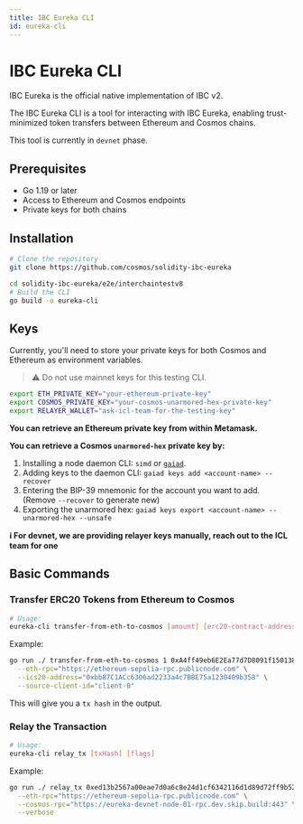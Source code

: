 ```yaml
---
title: IBC Eureka CLI
id: eureka-cli
---
```


# IBC Eureka CLI

IBC Eureka is the official native implementation of IBC v2.

The IBC Eureka CLI is a tool for interacting with IBC Eureka, enabling trust-minimized token transfers between Ethereum and Cosmos chains.

This tool is currently in `devnet` phase.

## Prerequisites

- Go 1.19 or later
- Access to Ethereum and Cosmos endpoints
- Private keys for both chains

## Installation

```bash
# Clone the repository
git clone https://github.com/cosmos/solidity-ibc-eureka
```

```bash
cd solidity-ibc-eureka/e2e/interchaintestv8
# Build the CLI
go build -o eureka-cli
```

## Keys

Currently, you'll need to store your private keys for both Cosmos and Ethereum as environment variables.

>:warning: Do not use mainnet keys for this testing CLI.

```bash
export ETH_PRIVATE_KEY="your-ethereum-private-key"
export COSMOS_PRIVATE_KEY="your-cosmos-unarmored-hex-private-key"
export RELAYER_WALLET="ask-icl-team-for-the-testing-key"
```

**You can retrieve an Ethereum private key from within Metamask.**

**You can retrieve a Cosmos `unarmored-hex` private key by:**

1. Installing a node daemon CLI: `simd` or <code><a href="https://github.com/cosmos/gaia">gaiad</a></code>.
2. Adding keys to the daemon CLI: `gaiad keys add <account-name> --recover`
3. Entering the BIP-39 mnemonic for the account you want to add. (Remove `--recover` to generate new)
4. Exporting the unarmored hex: `gaiad keys export <account-name> --unarmored-hex --unsafe`

**:information_source: For devnet, we are providing relayer keys manually, reach out to the ICL team for one**

## Basic Commands

### Transfer ERC20 Tokens from Ethereum to Cosmos

```bash
# Usage:
eureka-cli transfer-from-eth-to-cosmos [amount] [erc20-contract-address] [to-address] [flags]
```
Example:
```bash
go run ./ transfer-from-eth-to-cosmos 1 0xA4ff49eb6E2Ea77d7D8091f1501385078642603f 0xAe3E5CCaF3216de61090E68Cf5a191f3b75CaAd3 \
  --eth-rpc="https://ethereum-sepolia-rpc.publicnode.com" \
  --ics20-address="0xbb87C1ACc6306ad2233a4c7BBE75a1230409b358" \
  --source-client-id="client-0"
```
This will give you a `tx hash` in the output.

### Relay the Transaction

```bash
# Usage:
eureka-cli relay_tx [txHash] [flags]
```
Example:
```bash
go run ./ relay_tx 0xed13b2567a00eae7d0a6c8e24d1cf6342116d1d89d72ff9b52b690cdd3a5dd98 \
  --eth-rpc="https://ethereum-sepolia-rpc.publicnode.com" \
  --cosmos-rpc="https://eureka-devnet-node-01-rpc.dev.skip.build:443" \
  --verbose
```